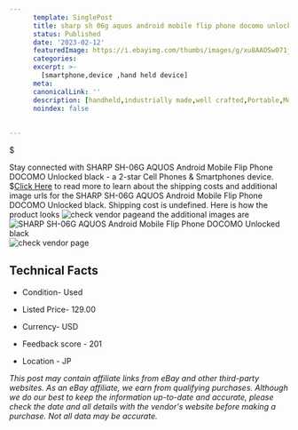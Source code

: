 ```yaml
---
      template: SinglePost
      title: sharp sh 06g aquos android mobile flip phone docomo unlocked black
      status: Published
      date: '2023-02-12'
      featuredImage: https://i.ebayimg.com/thumbs/images/g/xu8AAOSw071j4l0D/s-l225.jpg
      categories: 
      excerpt: >-
        [smartphone,device ,hand held device]
      meta:
      canonicalLink: ''
      description: [handheld,industrially made,well crafted,Portable,Mobile,Compact,Convenient,Lightweight,Maneuverable,Man-portable,Miniature,Carriable,Hand-held,Light,Holdable,Transportable,Mobile device,Pocket-sized,On-the-go,Wireless,Cordless,Compact size,Convenient size, smartphone,device ,hand held device]
      noindex: false
      
        
---
```

$

Stay connected with SHARP SH-06G AQUOS Android Mobile Flip Phone DOCOMO Unlocked black - a 2-star Cell Phones & Smartphones device.
$[Click Here](https://www.ebay.com/itm/295319511409?hash=item44c26a2171%3Ag%3Axu8AAOSw071j4l0D&mkevt=1&mkcid=1&mkrid=711-53200-19255-0&campid=%253CePNCampaignId%253E&customid=%253CreferenceId%253E&toolid=10049) to read more to learn about the shipping costs and additional image urls for the SHARP SH-06G AQUOS Android Mobile Flip Phone DOCOMO Unlocked black. Shipping cost is undefined. Here is how the product looks ![check vendor page](https://i.ebayimg.com/thumbs/images/g/xu8AAOSw071j4l0D/s-l225.jpg)and the additional images are![SHARP SH-06G AQUOS Android Mobile Flip Phone DOCOMO Unlocked black](https://i.ebayimg.com/images/g/xu8AAOSw071j4l0D/s-l960.jpg)![check vendor page](https://origin-galleryplus.ebayimg.com/ws/web/295319511409_2_0_1/225x225.jpg,https://origin-galleryplus.ebayimg.com/ws/web/295319511409_3_0_1/225x225.jpg,https://origin-galleryplus.ebayimg.com/ws/web/295319511409_4_0_1/225x225.jpg,https://origin-galleryplus.ebayimg.com/ws/web/295319511409_5_0_1/225x225.jpg,https://origin-galleryplus.ebayimg.com/ws/web/295319511409_6_0_1/225x225.jpg,https://origin-galleryplus.ebayimg.com/ws/web/295319511409_7_0_1/225x225.jpg)



 ## Technical Facts 



     
      

 - Condition- Used 


      

 - Listed Price- 129.00 


      

 - Currency- USD 


      

 - Feedback score - 201 


      

 - Location - JP 


      
      

 *_This post may contain affiliate links from eBay and other third-party websites. As an eBay affiliate, we earn from qualifying purchases. Although we do our best to keep the information up-to-date and accurate, please check the date and all details with the vendor's website before making a purchase. Not all data may be accurate._*






